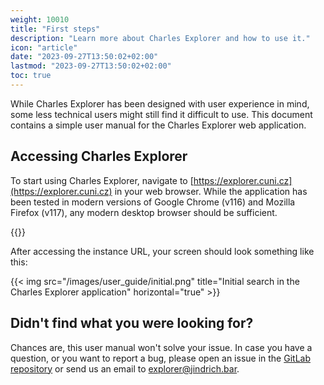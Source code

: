 ```yaml
---
weight: 10010
title: "First steps"
description: "Learn more about Charles Explorer and how to use it."
icon: "article"
date: "2023-09-27T13:50:02+02:00"
lastmod: "2023-09-27T13:50:02+02:00"
toc: true
---
```


While Charles Explorer has been designed with user experience in mind, some less technical users might still find it difficult to use. This document contains a simple user manual for the Charles Explorer web application.

## Accessing Charles Explorer

To start using Charles Explorer, navigate to [https://explorer.cuni.cz](https://explorer.cuni.cz) in your web browser. While the application has been tested in modern versions of Google Chrome (v116) and Mozilla Firefox (v117), any modern desktop browser should be sufficient.

{{<admonition content="Charles Explorer provides support for mobile devices - however, due to the limited screen space, some features (such as the faculty word cloud) are unavailable on mobile. From now on, this guide will only be talking about the desktop version of the application." type="info">}}

After accessing the instance URL, your screen should look something like this:

{{< img src="/images/user_guide/initial.png" title="Initial search in the Charles Explorer application" horizontal="true" >}}

## Didn't find what you were looking for?

Chances are, this user manual won't solve your issue. In case you have a question, or you want to report a bug, please open an issue in the [GitLab repository](https://gitlab.mff.cuni.cz/barj/charles-explorer) or send us an email to [explorer@jindrich.bar](mailto:explorer@jindrich.bar).

